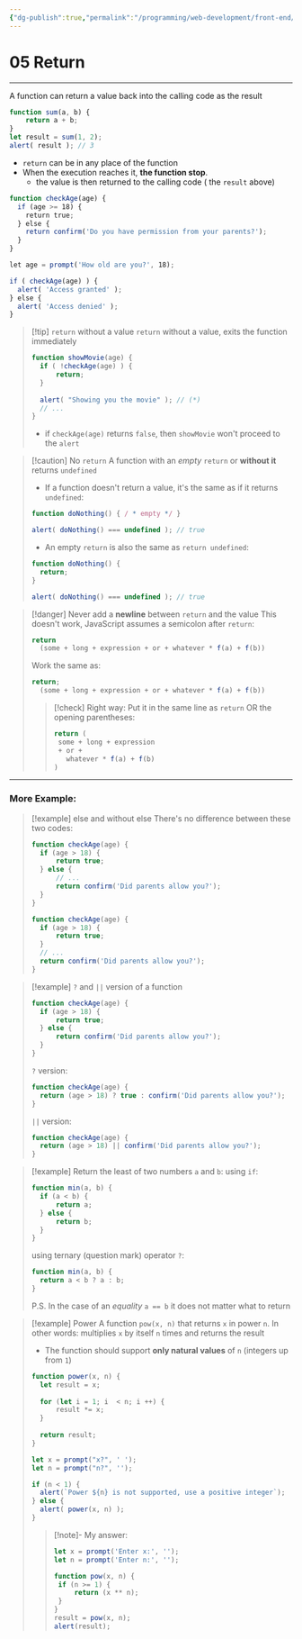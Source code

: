 ```yaml
---
{"dg-publish":true,"permalink":"/programming/web-development/front-end/javascript-vanilla/01-basics/12-functions/05-return/","tags":["programming","webdevelopment","frontend","JavaScript"]}
---
```


# 05 Return

--- 
A function can return a value back into the calling code as the result

```javascript
function sum(a, b) {
	return a + b;
}
let result = sum(1, 2);
alert( result ); // 3
```

- `return` can be in any place of the function
- When the execution reaches it, __the function stop__.
	- the value is then returned to the calling code ( the `result` above)

```javascript
function checkAge(age) {
  if (age >= 18) {
    return true;
  } else {
    return confirm('Do you have permission from your parents?');
  }
} 

let age = prompt('How old are you?', 18); 

if ( checkAge(age) ) {
  alert( 'Access granted' );
} else {
  alert( 'Access denied' );
}
```

>[!tip] `return` without a value
>`return` without a value, exits the function immediately
>```javascript
>function showMovie(age) {
>	if ( !checkAge(age) ) {
>		return;
>	}
>	
>	alert( "Showing you the movie" ); // (*)
>	// ...
>}
>```
> - if `checkAge(age)` returns `false`, then `showMovie` won't proceed to the `alert`

>[!caution] No `return`
>A function with an _empty_ `return` or __without it__ returns `undefined`
>- If a function doesn't return a value, it's the same as if it returns `undefined`:
>```javascript
>function doNothing() { / * empty */ }
>
>alert( doNothing() === undefined ); // true
>```
>- An empty `return` is also the same as `return undefined`:
>```javascript
>function doNothing() {
>	return;
>}
>
>alert( doNothing() === undefined ); // true
>```


>[!danger] Never add a __newline__ between `return` and the value
>This doesn't work, JavaScript assumes a semicolon after `return`:
>```javascript
>return
>	(some + long + expression + or + whatever * f(a) + f(b))
>```
>Work the same as:
>```javascript
>return;
>	(some + long + expression + or + whatever * f(a) + f(b))
>```
>>[!check] Right way:
>>Put it in the same line as `return`
>>OR the opening parentheses:
>>```javascript
>>return (
>>	some + long + expression
>>	+ or +
>>	  whatever * f(a) + f(b)
>>)
>>```


---
### More Example:
>[!example] else and without else
>There's no difference between these two codes:
>```javascript
>function checkAge(age) {
>	if (age > 18) {
>		return true;
>	} else {
>		// ...
>		return confirm('Did parents allow you?');
>	}
>}
>```
>```javascript
>function checkAge(age) {
>	if (age > 18) {
>		return true;
>	}
>	// ...
>	return confirm('Did parents allow you?');
>}
>```

>[!example] `?` and `||` version of a function
>```javascript
>function checkAge(age) {
>	if (age > 18) {
>		return true;
>	} else {
>		return confirm('Did parents allow you?');
>	}
>}
>```
>`?` version:
>```javascript
>function checkAge(age) {
>	return (age > 18) ? true : confirm('Did parents allow you?');
>}
>```
>`||` version:
>```javascript
>function checkAge(age) {
>	return (age > 18) || confirm('Did parents allow you?');
>}
>```

>[!example] Return the least of two numbers `a` and `b`:
>using `if`:
>```javascript
>function min(a, b) {
>	if (a < b) {
>		return a;
>	} else {
>		return b;
>	}
>}
>```
>using ternary (question mark) operator `?`:
>```javascript
>function min(a, b) {
>	return a < b ? a : b;
>}
>```
>P.S. In the case of an _equality_ `a == b` it does not matter what to return

>[!example] Power
>A function `pow(x, n)` that returns `x` in power `n`.
>In other words: multiplies `x` by itself `n` times and returns the result
>- The function should support __only natural values__ of `n` (integers up from `1`)
>```javascript
>function power(x, n) {
>	let result = x;
>	
>	for (let i = 1; i  < n; i ++) {
>		result *= x;
>	}
>	
>	return result;
>}
>
>let x = prompt("x?", ' ');
>let n = prompt("n?", '');
>
>if (n < 1) {
>	alert(`Power ${n} is not supported, use a positive integer`);
>} else {
>	alert( power(x, n) );
>}
>```
>>[!note]- My answer:
>>```javascript
>>let x = prompt('Enter x:', '');
>>let n = prompt('Enter n:', '');
>>
>>function pow(x, n) {
>>	if (n >= 1) {
>>		return (x ** n);
>>	}
>>}
>>result = pow(x, n);
>>alert(result);
>>```



